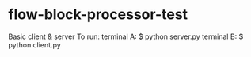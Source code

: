 # flow-block-processor-test

Basic client & server
To run:
terminal A: $ python server.py
terminal B: $ python client.py
